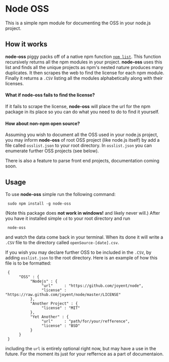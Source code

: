 # Node OSS

This is a simple npm module for documenting the OSS in your node.js project. 

## How it works

**node-oss** piggy packs off of a native npm function [`npm list`](https://npmjs.org/doc/list.html). This function recursively returns all the npm modules in your project. **node-oss** uses this list and finds all the unique projects as npm's nested nature produces many duplicates. It then scrapes the web to find the license for each npm module. Finally it returns a `.CSV` listing all the modules alphabetically along with their licenses.

#### What if **node-oss** fails to find the license?

If it fails to scrape the license, **node-oss** will place the url for the npm package in its place so you can do what you need to do to find it yourself.

#### How about non-npm open source?

Assuming you wish to document all the OSS used in your node.js project, you may inform **node-oss** of root OSS project (like node.js itself) by add a file called `osslist.json` to your root directory. In `osslist.json` you can enumerate further OSS projects (see below).

There is also a feature to parse front end projects, documentation coming soon.

## Usage

To use **node-oss** simple run the following command:

     sudo npm install -g node-oss
     
(Note this package does **not work in windows!** and likely never will.) After you have it installed simple `cd` to your root directory and run

     node-oss
     
and watch the data come back in your terminal. When its done it will write a `.CSV` file to the directory called `openSource-[date].csv`.

If you wish you may declare further OSS to be included in the `.CSV`, by adding `osslist.json` to the root directory. Here is an example of how this file is to be formatted:

     {
          "OSS" : {
               "Nodejs" : {
                    "url"     : "https://github.com/joyent/node",
                    "license" : "https://raw.github.com/joyent/node/master/LICENSE"
               },
               "Another Project" : {
                    "license" : "MIT"
               },
               "Yet Another" : {
                    "url"     : "path/for/your/refference",
                    "license" : "BSD"
               }
          }
     }
     
including the `url` is entirely optional right now, but may have a use in the future. For the moment its just for your reffernce as a part of documentaion.
